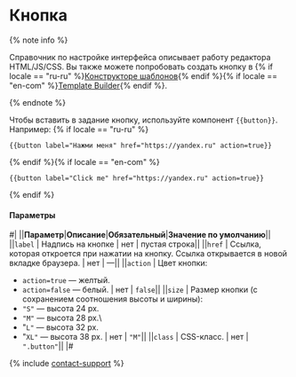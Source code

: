 # Кнопка

{% note info %}

Справочник по настройке интерфейса описывает работу редактора HTML/JS/CSS. Вы также можете попробовать создать кнопку в {% if locale == "ru-ru" %}[Конструкторе шаблонов](https://toloka.ai/ru/docs/template-builder/reference/field.button-radio){% endif %}{% if locale == "en-com" %}[Template Builder](https://toloka.ai/en/docs/template-builder/reference/field.button-radio){% endif %}.

{% endnote %}


Чтобы вставить в задание кнопку, используйте компонент `{{button}}`. Например:
 {% if locale == "ru-ru" %}
```no-highlight
{{button label="Нажми меня" href="https://yandex.ru" action=true}}
```
{% endif %}{% if locale == "en-com" %}
```no-highlight
{{button label="Click me" href="https://yandex.ru" action=true}}
```
{% endif %}
#### Параметры

#|
||**Параметр**|**Описание**|**Обязательный**|**Значение по умолчанию**||
||``` label ``` | Надпись на кнопке | нет | пустая строка||
||``` href ``` | Ссылка, которая откроется при нажатии на кнопку. Ссылка открывается в новой вкладке браузера. | нет | —||
||``` action ``` | Цвет кнопки:
- `action=true` — желтый.
- `action=false` — белый. | нет | ``` false ```||
||``` size ``` | Размер кнопки (с сохранением соотношения высоты и ширины):
- `"S"` — высота 24 px.
- `"M"` — высота 28 px.\
- "`L"` — высота 32 px.
- "`XL"` — высота 38 px. | нет | ``` "M" ```||
||``` class ``` | CSS-класс. | нет | ``` ".button" ```||
|# 

{% include [contact-support](../../_includes/contact-support-help.md) %}